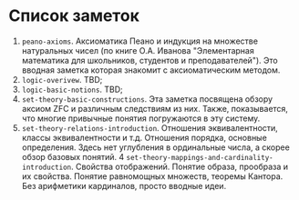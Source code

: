 # Список заметок
1. ``peano-axioms``. Аксиоматика Пеано и индукция на множестве натуральных чисел (по книге О.А. Иванова "Элементарная математика для школьников, студентов и преподавателей"). Это вводная заметка которая знакомит с аксиоматическим методом.
2. ``logic-overivew``. TBD;
3. ``logic-basic-notions``. TBD;
4. ``set-theory-basic-constructions``. Эта заметка посвящена обзору аксиом ZFC и различным следствиям из них. Также, показывается, что многие привычные понятия погружаются в эту систему. 
3. ``set-theory-relations-introduction``. Отношения эквивалентности, классы эквивалентности и т.д. Отношения порядка, основные определения. Здесь нет углубления в ординальные числа, а скорее обзор базовых понятий.
4 ``set-theory-mappings-and-cardinality-introduction``. Свойства отображений. Понятие образа, прообраза и их свойства. Понятие равномощных множеств, теоремы Кантора. Без арифметики кардиналов, просто вводные идеи. 


